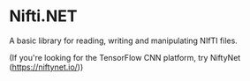 # Nifti.NET
A basic library for reading, writing and manipulating NIfTI files.

(If you're looking for the TensorFlow CNN platform, try NiftyNet (https://niftynet.io/))
